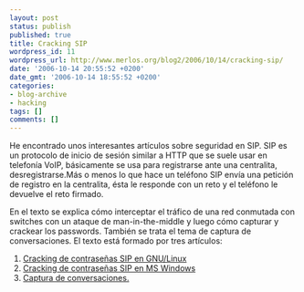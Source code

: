 ```yaml
---
layout: post
status: publish
published: true
title: Cracking SIP
wordpress_id: 11
wordpress_url: http://www.merlos.org/blog2/2006/10/14/cracking-sip/
date: '2006-10-14 20:55:52 +0200'
date_gmt: '2006-10-14 18:55:52 +0200'
categories:
- blog-archive
- hacking
tags: []
comments: []
---
```

<p>He encontrado unos interesantes artículos sobre seguridad en SIP. SIP es un protocolo de inicio de sesión similar a HTTP que se suele usar en telefonía VoIP, básicamente se usa para registrarse ante una centralita, desregistrarse.Más o menos lo que hace un teléfono SIP envía una petición de registro en la centralita, ésta le responde con un reto y el teléfono le devuelve el reto firmado.</p>
<p>En el texto se explica cómo interceptar el tráfico de una red conmutada con switches con un ataque de man-in-the-middle y luego cómo capturar y crackear los passwords. También se trata el tema de captura de conversaciones. El texto está formado por tres artículos:</p>
<ol>
<li><a title="Parte 1" href="http://blog.txipinet.com/index.php/2006/10/11/38-seguridad-en-voip-i-cracking-de-contrasenas-sip-en-gnu-linux">Cracking de contraseñas SIP en GNU/Linux</a></li>
<li><a href="http://blog.txipinet.com/index.php/2006/10/11/39-seguridad-en-voip-ii-cracking-de-contrasenas-sip-en-ms-windows">Cracking de contraseñas SIP en MS Windows</a></li>
<li><a title="Parte 3" href="http://blog.txipinet.com/index.php/2006/10/11/40-seguridad-en-voip-iii-captura-de-conversaciones-o-eavesdropping">Captura de conversaciones.</a></li>
</ol>
